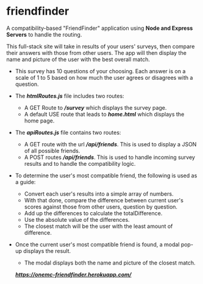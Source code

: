 # friendfinder

A compatibility-based "FriendFinder" application using **Node and Express Servers** to handle the routing.

This full-stack site will take in results of your users' surveys, then compare their answers with those from other users. The app will then display the name and picture of the user with the best overall match.

- This survey has 10 questions of your choosing. Each answer is on a scale of 1 to 5 based on how much the user agrees or           disagrees with a question.

- The ***htmlRoutes.js*** file includes two routes:
    * A GET Route to ***/survey*** which displays the survey page.
    * A default USE route that leads to ***home.html*** which displays the home page.

- The ***apiRoutes.js*** file contains two routes:
    * A GET route with the url ***/api/friends***. This is used to display a JSON of all possible friends.
    * A POST routes ***/api/friends***. This is used to handle incoming survey results and to handle the compatibility logic.

- To determine the user's most compatible friend, the following is used as a guide:
    * Convert each user's results into a simple array of numbers.
    * With that done, compare the difference between current user's scores against those from other users, question by question.
    * Add up the differences to calculate the totalDifference.
    * Use the absolute value of the differences.
    * The closest match will be the user with the least amount of difference.

- Once the current user's most compatible friend is found, a modal pop-up displays the result.
    * The modal displays both the name and picture of the closest match.

    ***https://onemc-friendfinder.herokuapp.com/***
